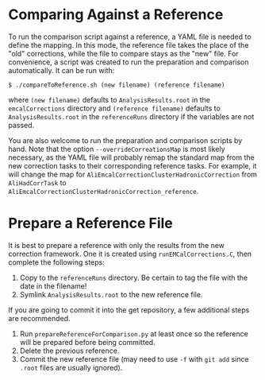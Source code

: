 # Comparing Against a Reference

To run the comparison script against a reference, a YAML file is needed to define the mapping. In this mode, the reference file takes the place of the "old" corrections, while the file to compare stays as the "new" file. For convenience, a script was created to run the preparation and comparison automatically. It can be run with:

```
$ ./compareToReference.sh (new filename) (reference filename)
```

where `(new filename)` defaults to `AnalysisResults.root` in the `emcalCorrections` directory and `(reference filename)` defaults to `AnalysisResults.root` in the `referenceRuns` directory if the variables are not passed.

You are also welcome to run the preparation and comparison scripts by hand. Note that the option `--overrideCorreationsMap` is most likely necessary, as the YAML file will probably remap the standard map from the new correction tasks to their corresponding reference tasks. For example, it will change the map for `AliEmcalCorrectionClusterHadronicCorrection` from `AliHadCorrTask` to `AliEmcalCorrectionClusterHadronicCorrection_reference`.

# Prepare a Reference File

It is best to prepare a reference with only the results from the new correction framework. One it is created using `runEMCalCorrections.C`, then complete the following steps:

1. Copy to the `referenceRuns` directory. Be certain to tag the file with the date in the filename!
2. Symlink `AnalysisResults.root` to the new reference file.

If you are going to commit it into the get repository, a few additional steps are recommended.

1. Run `prepareReferenceForComparison.py` at least once so the reference will be prepared before being committed.
2. Delete the previous reference.
3. Commit the new reference file (may need to use `-f` with `git add` since `.root` files are usually ignored).
